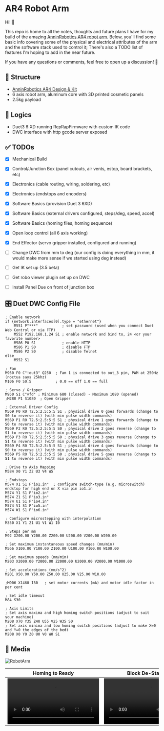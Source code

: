 # AR4 Robot Arm   
   
Hi! 👋
 
This repo is home to all the notes, thoughts and future plans I have for my build of the amazing [AnninRobotics AR4 robot arm](https://www.anninrobotics.com). Below, you'll find some basic info covering some of the physical and electrical attributes of the arm and the software stack used to control it; There's also a TODO list of features I'm hoping to add in the near future.  

If you have any questions or comments, feel free to open up a discussion! 🙋
   
## 🦾 Structure
- [AnninRobotics AR4 Design & Kit](https://www.anninrobotics.com)
- 6 axis robot arm, aluminum core with 3D printed cosmetic panels
- 2.5kg payload
   
   
## 🧠 Logics   
- Duet3 6 XD running RepRapFirmware with custom IK code    
- DWC interface with http gcode server exposed
   
   
## ✅ TODOs   
- [x] Mechanical Build
- [x] Control/Junction Box (panel cutouts, air vents, estop, board brackets, etc)
- [x] Electronics (cable routing, wiring, soldering, etc)
- [x] Electronics (endstops and encoders)
- [x] Software Basics (provision Duet 3 6XD)
- [x] Software Basics (external drivers configured, steps/deg, speed, accel)
- [x] Software Basics (homing files, homing sequence)
- [x] Open loop control (all 6 axis working)
- [x] End Effector (servo gripper installed, configured and running)

- [ ] Change DWC from mm to deg (our config is doing everything in mm, it would make more sense if we started using deg instead)   
- [ ] Get IK set up (3.5 beta)    
- [ ] Get robo viewer plugin set up on DWC   
- [ ] Install Panel Due on front of junction box 
   
   
## 🎛️ Duet DWC Config File   
```
; Enable network
if {network.interfaces[0].type = "ethernet"}
	M551 P"***"           ; set password (used when you connect Duet Web Control or via FTP)
	M552 P192.168.1.24 S1 ; enable network and bind to, 24 <or your favorite number>
	M586 P0 S1            ; enable HTTP
	M586 P1 S0            ; disable FTP
	M586 P2 S0            ; disable Telnet
else
    M552 S1

; Fan
M950 F0 C"!out3" Q250  ; Fan 1 is connected to out_3 pin, PWM at 250Hz (noctua says 25khz)
M106 F0 S0.5           ; 0.0 == off 1.0 == full

; Servo / Gripper
M950 S1 C"vfd" ; Minimum 680 (closed) - Maximum 1080 (opened)
;M280 P1 S1080  ; Open Gripper 

; External Driver Config
M569 P0 R0 T2.5:2.5:5:5 S1 ; physical drive 0 goes forwards (change to S0 to reverse it) (with min pulse width commands)
M569 P1 R0 T2.5:2.5:5:5 S1 ; physical drive 1 goes forwards (change to S0 to reverse it) (with min pulse width commands)
M569 P2 R0 T2.5:2.5:5:5 S0 ; physical drive 2 goes reverse (change to S1 to reverse it) (with min pulse width commands)
M569 P3 R0 T2.5:2.5:5:5 S0 ; physical drive 3 goes reverse (change to S1 to reverse it) (with min pulse width commands)
M569 P4 R0 T2.5:2.5:5:5 S1 ; physical drive 4 goes forwards (change to S0 to reverse it) (with min pulse width commands)
M569 P5 R0 T2.5:2.5:5:5 S0 ; physical drive 5 goes reverse (change to S1 to reverse it) (with min pulse width commands)

; Drive to Axis Mapping
M584 X0 Y1 Z2 U3 V4 W5 

; Endstops
M574 X1 S1 P"io1.in"  ; configure switch-type (e.g. microswitch) endstop for high end on X via pin io1.in
M574 Y1 S1 P"io2.in"
M574 Z1 S1 P"io3.in"
M574 U1 S1 P"io4.in"
M574 V1 S1 P"io5.in"
M574 W1 S1 P"io6.in"

; Configure microstepping with interpolation
M350 X1 Y1 Z1 U1 V1 W1 I0  

; Steps per mm
M92 X200.00 Y200.00 Z200.00 U200.00 V200.00 W200.00

; Set maximum instantaneous speed changes (mm/min)
M566 X100.00 Y100.00 Z100.00 U100.00 V100.00 W100.00

; Set maximum speeds (mm/min)
M203 X2000.00 Y2000.00 Z2000.00 U2000.00 V2000.00 W1000.00

; Set accelerations (mm/s^2)
M201 X50.00 Y50.00 Z50.00 U25.00 V25.00 W10.00      

;M906 X1460 I30   ; set motor currents (mA) and motor idle factor in per cent

; Set idle timeout
M84 S30          

; Axis Limits
; Set axis maxima and high homing switch positions (adjust to suit your machine)
M208 X70 Y35 Z40 U55 V25 W35 S0 
; Set axis minima and low homing switch positions (adjust to make X=0 and Y=0 the edges of the bed)
M208 X0 Y0 Z0 U0 V0 W0 S1 
```
   
## 📸 Media   
![RobotArm](https://user-images.githubusercontent.com/32753167/213881860-788fda76-0838-43bd-9a7b-2eec156446b1.jpeg)

| Homing to Ready | Block De-Stacking |
| :-------------: |:-------------:|
| ![Homing](https://user-images.githubusercontent.com/32753167/213882039-ebf8dee0-3288-44c1-89bc-e9ffb9ed38bb.mp4) | ![Block Stack](https://user-images.githubusercontent.com/32753167/213882056-57d40fd9-df9f-4b78-9aec-2173c790e646.mp4) |
